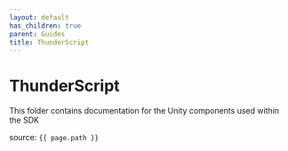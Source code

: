 ```yaml
---
layout: default
has_children: true
parent: Guides
title: ThunderScript
---
```

# ThunderScript

This folder contains documentation for the Unity components used within the SDK

source: `{{ page.path }}`